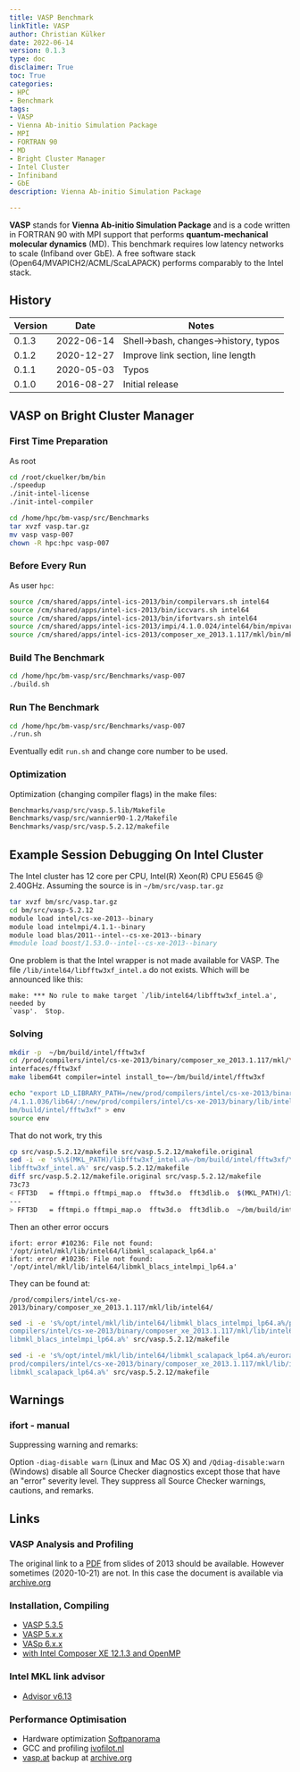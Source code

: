 ```yaml
---
title: VASP Benchmark
linkTitle: VASP
author: Christian Külker
date: 2022-06-14
version: 0.1.3
type: doc
disclaimer: True
toc: True
categories:
- HPC
- Benchmark
tags:
- VASP
- Vienna Ab-initio Simulation Package
- MPI
- FORTRAN 90
- MD
- Bright Cluster Manager
- Intel Cluster
- Infiniband
- GbE
description: Vienna Ab-initio Simulation Package

---
```


**VASP** stands for **Vienna Ab-initio Simulation Package** and is a code
written in FORTRAN 90 with MPI support that performs **quantum-mechanical
molecular dynamics** (MD). This benchmark requires low latency networks to
scale (Infiband over GbE). A free software stack
(Open64/MVAPICH2/ACML/ScaLAPACK) performs comparably to the Intel stack.

## History

| Version | Date       | Notes                                                |
| ------- | ---------- | ---------------------------------------------------- |
| 0.1.3   | 2022-06-14 | Shell->bash, changes->history, typos                 |
| 0.1.2   | 2020-12-27 | Improve link section, line length                    |
| 0.1.1   | 2020-05-03 | Typos                                                |
| 0.1.0   | 2016-08-27 | Initial release                                      |

## VASP on Bright Cluster Manager

### First Time Preparation

As root

```bash
cd /root/ckuelker/bm/bin
./speedup
./init-intel-license
./init-intel-compiler

cd /home/hpc/bm-vasp/src/Benchmarks
tar xvzf vasp.tar.gz
mv vasp vasp-007
chown -R hpc:hpc vasp-007
```

### Before Every Run

As user `hpc`:

```bash
source /cm/shared/apps/intel-ics-2013/bin/compilervars.sh intel64
source /cm/shared/apps/intel-ics-2013/bin/iccvars.sh intel64
source /cm/shared/apps/intel-ics-2013/bin/ifortvars.sh intel64
source /cm/shared/apps/intel-ics-2013/impi/4.1.0.024/intel64/bin/mpivars.sh intel64
source /cm/shared/apps/intel-ics-2013/composer_xe_2013.1.117/mkl/bin/mklvars.sh intel64
```

### Build The Benchmark

```bash
cd /home/hpc/bm-vasp/src/Benchmarks/vasp-007
./build.sh
```

### Run The Benchmark

```bash
cd /home/hpc/bm-vasp/src/Benchmarks/vasp-007
./run.sh
```

Eventually edit `run.sh` and change core number to be used.

### Optimization

Optimization (changing compiler flags) in the make files:

```bash
Benchmarks/vasp/src/vasp.5.lib/Makefile
Benchmarks/vasp/src/wannier90-1.2/Makefile
Benchmarks/vasp/src/vasp.5.2.12/makefile
```

## Example Session Debugging On Intel Cluster

The Intel cluster has 12 core per CPU, Intel(R) Xeon(R) CPU E5645 @ 2.40GHz.
Assuming the source is in `~/bm/src/vasp.tar.gz`

```bash
tar xvzf bm/src/vasp.tar.gz
cd bm/src/vasp-5.2.12
module load intel/cs-xe-2013--binary
module load intelmpi/4.1.1--binary
module load blas/2011--intel--cs-xe-2013--binary
#module load boost/1.53.0--intel--cs-xe-2013--binary
```

One problem is that the Intel wrapper is not made available for VASP. The file
`/lib/intel64/libfftw3xf_intel.a` do not exists. Which will be announced like
this:

```
make: *** No rule to make target `/lib/intel64/libfftw3xf_intel.a', needed by
`vasp'.  Stop.

```

### Solving

```bash
mkdir -p  ~/bm/build/intel/fftw3xf
cd /prod/compilers/intel/cs-xe-2013/binary/composer_xe_2013.1.117/mkl/\
interfaces/fftw3xf
make libem64t compiler=intel install_to=~/bm/build/intel/fftw3xf

echo "export LD_LIBRARY_PATH=/new/prod/compilers/intel/cs-xe-2013/binary/impi\
/4.1.1.036/lib64/:/new/prod/compilers/intel/cs-xe-2013/binary/lib/intel64/:~/\
bm/build/intel/fftw3xf" > env
source env
```

That do not work, try this

```bash
cp src/vasp.5.2.12/makefile src/vasp.5.2.12/makefile.original
sed -i -e 's%\$(MKL_PATH)/libfftw3xf_intel.a%~/bm/build/intel/fftw3xf/\
libfftw3xf_intel.a%' src/vasp.5.2.12/makefile
diff src/vasp.5.2.12/makefile.original src/vasp.5.2.12/makefile
73c73
< FFT3D   = fftmpi.o fftmpi_map.o  fftw3d.o  fft3dlib.o  $(MKL_PATH)/libfftw3xf_intel.a
---
> FFT3D   = fftmpi.o fftmpi_map.o  fftw3d.o  fft3dlib.o  ~/bm/build/intel/fftw3xf/libfftw3xf_intel.a
```

Then an other error occurs

```
ifort: error #10236: File not found:  '/opt/intel/mkl/lib/intel64/libmkl_scalapack_lp64.a'
ifort: error #10236: File not found:  '/opt/intel/mkl/lib/intel64/libmkl_blacs_intelmpi_lp64.a'
```

They can be found at:

`/prod/compilers/intel/cs-xe-2013/binary/composer_xe_2013.1.117/mkl/lib/intel64/`

```bash
sed -i -e 's%/opt/intel/mkl/lib/intel64/libmkl_blacs_intelmpi_lp64.a%/prod/\
compilers/intel/cs-xe-2013/binary/composer_xe_2013.1.117/mkl/lib/intel64/\
libmkl_blacs_intelmpi_lp64.a%' src/vasp.5.2.12/makefile

sed -i -e 's%/opt/intel/mkl/lib/intel64/libmkl_scalapack_lp64.a%/eurora_old/\
prod/compilers/intel/cs-xe-2013/binary/composer_xe_2013.1.117/mkl/lib/intel64/\
libmkl_scalapack_lp64.a%' src/vasp.5.2.12/makefile
```

## Warnings

### ifort - manual

Suppressing warning and remarks:

Option `-diag-disable warn` (Linux and Mac OS X) and `/Qdiag-disable:warn`
(Windows) disable all Source Checker diagnostics except those that have an
"error" severity level. They suppress all Source Checker warnings, cautions,
and remarks.

## Links

### VASP Analysis and Profiling

The original link to a
[PDF](https://www.hpcadvisorycouncil.com/pdf/VASP_Analysis_and_Profiling_AMD.pdf)
from slides of 2013 should be available. However sometimes (2020-10-21) are
not. In this case the document is available via
[archive.org](https://web.archive.org/web/20190419065437/http://hpcadvisorycouncil.com/pdf/VASP_Analysis_and_Profiling_AMD.pdf)

### Installation, Compiling

- [VASP 5.3.5](https://wiki.bath.ac.uk/pages/viewpage.action?pageId=85075554)
- [VASP 5.x.x](https://www.vasp.at/wiki/index.php/Installing_VASP.5.X.X)
- [VASp 6.x.x](https://www.vasp.at/wiki/index.php/Installing_VASP.6.X.X)
- [with Intel Composer XE 12.1.3 and OpenMP](https://www.nsc.liu.se/~pla/vaspcompile/)

### Intel MKL link advisor

- [Advisor v6.13](https://software.intel.com/en-us/articles/intel-mkl-link-line-advisor/)

### Performance Optimisation

- Hardware optimization
  [Softpanorama](http://www.softpanorama.org/HPC/Molecular_modeling_software/Vasp/vasp_performance.shtml)
- GCC and profiling
  [ivofilot.nl](http://www.ivofilot.nl/posts/view/20/Optimizing+VASP+performance+by+tuning+the+compilation+using+the+GNU+compilers)
- [vasp.at](https://www.vasp.at/vasp-workshop/slides/performance.pdf) backup at
  [archive.org](https://web.archive.org/web/20180903073934/https://www.vasp.at/vasp-workshop/slides/performance.pdf)

